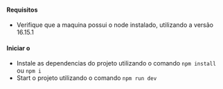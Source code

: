 #### Requisitos

- Verifique que a maquina possui o node instalado, utilizando a versão 16.15.1

#### Iniciar o
- Instale as dependencias do projeto utilizando o comando ``npm install`` ou ``npm i``
- Start o projeto utilizando o comando ``npm run dev``
